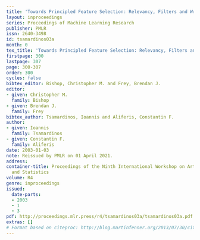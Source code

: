 ```yaml
---
title: 'Towards Principled Feature Selection: Relevancy, Filters and Wrappers'
layout: inproceedings
series: Proceedings of Machine Learning Research
publisher: PMLR
issn: 2640-3498
id: tsamardinos03a
month: 0
tex_title: 'Towards Principled Feature Selection: Relevancy, Filters and Wrappers'
firstpage: 300
lastpage: 307
page: 300-307
order: 300
cycles: false
bibtex_editor: Bishop, Christopher M. and Frey, Brendan J.
editor:
- given: Christopher M.
  family: Bishop
- given: Brendan J.
  family: Frey
bibtex_author: Tsamardinos, Ioannis and Aliferis, Constantin F.
author:
- given: Ioannis
  family: Tsamardinos
- given: Constantin F.
  family: Aliferis
date: 2003-01-03
note: Reissued by PMLR on 01 April 2021.
address:
container-title: Proceedings of the Ninth International Workshop on Artificial Intelligence
  and Statistics
volume: R4
genre: inproceedings
issued:
  date-parts:
  - 2003
  - 1
  - 3
pdf: http://proceedings.mlr.press/r4/tsamardinos03a/tsamardinos03a.pdf
extras: []
# Format based on citeproc: http://blog.martinfenner.org/2013/07/30/citeproc-yaml-for-bibliographies/
---
```

